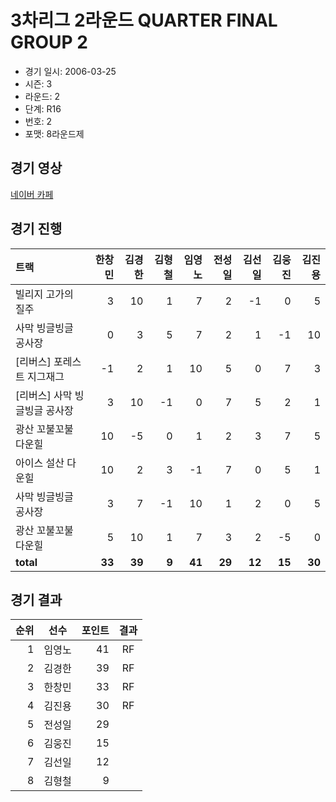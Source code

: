 # 3차리그 2라운드 QUARTER FINAL GROUP 2

- 경기 일시: 2006-03-25
- 시즌: 3
- 라운드: 2
- 단계: R16
- 번호: 2
- 포맷: 8라운드제





## 경기 영상
[네이버 카페](https://cafe.naver.com/leaguekart/51)

## 경기 진행

| 트랙 | 한창민 | 김경한 | 김형철 | 임영노 | 전성일 | 김선일 | 김웅진 | 김진용 |
|:---|---:|---:|---:|---:|---:|---:|---:|---:|
| 빌리지 고가의 질주 | 3 | 10 | 1 | 7 | 2 | -1 | 0 | 5 |
| 사막 빙글빙글 공사장 | 0 | 3 | 5 | 7 | 2 | 1 | -1 | 10 |
| [리버스] 포레스트 지그재그 | -1 | 2 | 1 | 10 | 5 | 0 | 7 | 3 |
| [리버스] 사막 빙글빙글 공사장 | 3 | 10 | -1 | 0 | 7 | 5 | 2 | 1 |
| 광산 꼬불꼬불 다운힐 | 10 | -5 | 0 | 1 | 2 | 3 | 7 | 5 |
| 아이스 설산 다운힐 | 10 | 2 | 3 | -1 | 7 | 0 | 5 | 1 |
| 사막 빙글빙글 공사장 | 3 | 7 | -1 | 10 | 1 | 2 | 0 | 5 |
| 광산 꼬불꼬불 다운힐 | 5 | 10 | 1 | 7 | 3 | 2 | -5 | 0 |
| __total__ | __33__ | __39__ | __9__ | __41__ | __29__ | __12__ | __15__ | __30__ |




## 경기 결과

| 순위 | 선수 | 포인트 | 결과 |
|---:|:---:|---:|:---:|
| 1 | 임영노 | 41 | RF |
| 2 | 김경한 | 39 | RF |
| 3 | 한창민 | 33 | RF |
| 4 | 김진용 | 30 | RF |
| 5 | 전성일 | 29 |  |
| 6 | 김웅진 | 15 |  |
| 7 | 김선일 | 12 |  |
| 8 | 김형철 | 9 |  |

